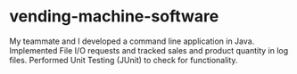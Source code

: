 # vending-machine-software
My teammate and I developed a command line application in Java. Implemented File I/O requests and tracked sales and product quantity in log files. Performed Unit Testing (JUnit) to check for functionality.
